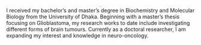 <h3 style="font-size:1px"> <b> <i> <p align="center"> Peek–A–Boo!  </p> </b> </i> </h3> 
I received my bachelor’s and master’s degree in Biochemistry and Molecular Biology from the University of Dhaka. Beginning with a master’s thesis focusing on Glioblastoma, my research works to date include investigating different forms of brain tumours. Currently as a doctoral researcher, I am expanding my interest and knowledge in neuro-oncology. <br> 
